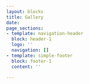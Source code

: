```yaml
---
layout: blocks
title: Gallery
date: 
page_sections:
- template: navigation-header
  block: header-1
  logo: ''
  navigation: []
- template: simple-footer
  block: footer-1
  content: ''

---
```

